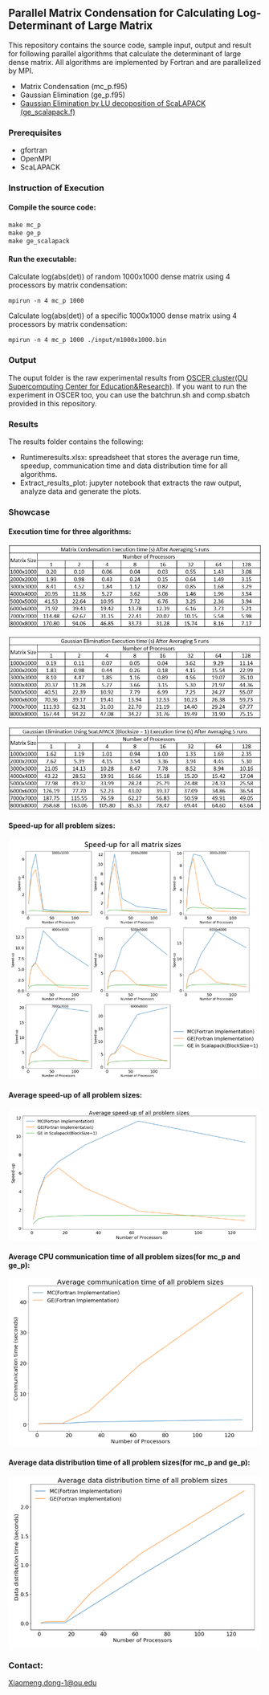 ## Parallel Matrix Condensation for Calculating Log-Determinant of Large Matrix  
This repository contains the source code, sample input, output and result for following parallel algorithms that calculate the determinant of large dense matrix.  All algorithms are implemented by Fortran and are parallelized by MPI.

* Matrix Condensation (mc_p.f95)
* Gaussian Elimination (ge_p.f95)
* [Gaussian Elimination by LU decoposition of ScaLAPACK (ge_scalapack.f)](https://www.ibm.com/support/knowledgecenter/en/SSNR5K_4.2.0/com.ibm.cluster.pessl.v4r2.pssl100.doc/am6gr_lgetrf.htm)


### Prerequisites
* gfortran
* OpenMPI
* ScaLAPACK


### Instruction of Execution

#### Compile the source code:
```
make mc_p
make ge_p
make ge_scalapack
```

#### Run the executable:
Calculate log(abs(det)) of random 1000x1000 dense matrix using 4 processors by matrix condensation:
```
mpirun -n 4 mc_p 1000 
```
Calculate log(abs(det)) of a specific 1000x1000 dense matrix using 4 processors by matrix condensation:
```
mpirun -n 4 mc_p 1000 ./input/m1000x1000.bin 
```


### Output
The ouput folder is the raw experimental results from [OSCER cluster(OU Supercomputing Center for Education&Research)](http://www.ou.edu/oscer/resources/hpc). If you want to run the experiment in OSCER too, you can use the batchrun.sh and comp.sbatch provided in this repository.


### Results
The results folder contains the following:
* Runtimeresults.xlsx: spreadsheet that stores the average run time, speedup, communication time and data distribution time for all algorithms.
* Extract_results_plot: jupyter notebook that extracts the raw output, analyze data and generate the plots.

### Showcase
#### Execution time for three algorithms:
![Matrix Condensation Execution Time](https://github.com/vbvg2008/MatrixCondensation/blob/master/images/MC_average_time.png)

![Gaussian Elimination Execution Time](https://github.com/vbvg2008/MatrixCondensation/blob/master/images/GE_average_time.png)

![Gaussian Elimination Scalapack Execution Time](https://github.com/vbvg2008/MatrixCondensation/blob/master/images/GE_scalapack_average_time.png)

#### Speed-up for all problem sizes:
![Speed-up for all sizes](https://github.com/vbvg2008/MatrixCondensation/blob/master/images/Speedup_allsizes.png)

#### Average speed-up of all problem sizes:
![Average speed-up](https://github.com/vbvg2008/MatrixCondensation/blob/master/images/Average_speedup.png)

#### Average CPU communication time of all problem sizes(for mc_p and ge_p):
![Average communication](https://github.com/vbvg2008/MatrixCondensation/blob/master/images/Average_communication.png)

#### Average data distribution time of all problem sizes(for mc_p and ge_p):
![Average distribution](https://github.com/vbvg2008/MatrixCondensation/blob/master/images/Average_distribution.png)


### Contact:
Xiaomeng.dong-1@ou.edu
